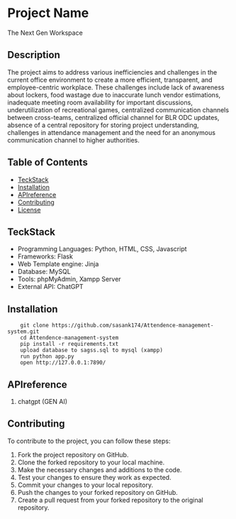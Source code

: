 # Project Name
The Next Gen Workspace

## Description

The project aims to address various inefficiencies and challenges in the current office environment to create a more efficient, transparent, and employee-centric workplace. These challenges include lack of awareness about lockers, food wastage due to inaccurate lunch vendor estimations, inadequate meeting room availability for important discussions, underutilization of recreational games, centralized communication channels between cross-teams, centralized official channel for BLR ODC updates, absence of a central repository for storing project understanding, challenges in attendance management and the need for an anonymous communication channel to higher authorities.

## Table of Contents

- [TeckStack](#TeckStack)
- [Installation](#installation)
- [APIreference](#APIreference)
- [Contributing](#contributing)
- [License](#license)

## TeckStack

 - Programming Languages: Python, HTML, CSS, Javascript
 - Frameworks: Flask
 - Web Template engine: Jinja
 - Database: MySQL
 - Tools: phpMyAdmin, Xampp Server
 - External API: ChatGPT

## Installation

```
    git clone https://github.com/sasank174/Attendence-management-system.git
    cd Attendence-management-system
    pip install -r requirements.txt
    upload database to sagss.sql to mysql (xampp)
    run python app.py
    open http://127.0.0.1:7890/
```

## APIreference

1. chatgpt (GEN AI)

## Contributing

To contribute to the project, you can follow these steps:

1. Fork the project repository on GitHub.
2. Clone the forked repository to your local machine.
3. Make the necessary changes and additions to the code.
4. Test your changes to ensure they work as expected.
5. Commit your changes to your local repository.
6. Push the changes to your forked repository on GitHub.
7. Create a pull request from your forked repository to the original repository.
